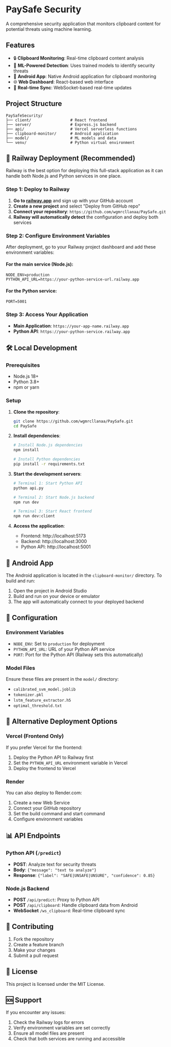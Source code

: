 # PaySafe Security

A comprehensive security application that monitors clipboard content for potential threats using machine learning.

## Features

- 🔒 **Clipboard Monitoring**: Real-time clipboard content analysis
- 🤖 **ML-Powered Detection**: Uses trained models to identify security threats
- 📱 **Android App**: Native Android application for clipboard monitoring
- 🌐 **Web Dashboard**: React-based web interface
- 🔄 **Real-time Sync**: WebSocket-based real-time updates

## Project Structure

```
PaySafeSecurity/
├── client/                 # React frontend
├── server/                 # Express.js backend
├── api/                    # Vercel serverless functions
├── clipboard-monitor/      # Android application
├── model/                  # ML models and data
└── venv/                   # Python virtual environment
```

## 🚀 Railway Deployment (Recommended)

Railway is the best option for deploying this full-stack application as it can handle both Node.js and Python services in one place.

### Step 1: Deploy to Railway

1. **Go to [railway.app](https://railway.app)** and sign up with your GitHub account
2. **Create a new project** and select "Deploy from GitHub repo"
3. **Connect your repository**: `https://github.com/wgmrcllanaa/PaySafe.git`
4. **Railway will automatically detect** the configuration and deploy both services

### Step 2: Configure Environment Variables

After deployment, go to your Railway project dashboard and add these environment variables:

#### For the main service (Node.js):
```
NODE_ENV=production
PYTHON_API_URL=https://your-python-service-url.railway.app
```

#### For the Python service:
```
PORT=5001
```

### Step 3: Access Your Application

- **Main Application**: `https://your-app-name.railway.app`
- **Python API**: `https://your-python-service.railway.app`

## 🛠️ Local Development

### Prerequisites

- Node.js 18+
- Python 3.8+
- npm or yarn

### Setup

1. **Clone the repository**:
   ```bash
   git clone https://github.com/wgmrcllanaa/PaySafe.git
   cd PaySafe
   ```

2. **Install dependencies**:
   ```bash
   # Install Node.js dependencies
   npm install
   
   # Install Python dependencies
   pip install -r requirements.txt
   ```

3. **Start the development servers**:
   ```bash
   # Terminal 1: Start Python API
   python api.py
   
   # Terminal 2: Start Node.js backend
   npm run dev
   
   # Terminal 3: Start React frontend
   npm run dev:client
   ```

4. **Access the application**:
   - Frontend: http://localhost:5173
   - Backend: http://localhost:3000
   - Python API: http://localhost:5001

## 📱 Android App

The Android application is located in the `clipboard-monitor/` directory. To build and run:

1. Open the project in Android Studio
2. Build and run on your device or emulator
3. The app will automatically connect to your deployed backend

## 🔧 Configuration

### Environment Variables

- `NODE_ENV`: Set to `production` for deployment
- `PYTHON_API_URL`: URL of your Python API service
- `PORT`: Port for the Python API (Railway sets this automatically)

### Model Files

Ensure these files are present in the `model/` directory:
- `calibrated_svm_model.joblib`
- `tokenizer.pkl`
- `lstm_feature_extractor.h5`
- `optimal_threshold.txt`

## 🚀 Alternative Deployment Options

### Vercel (Frontend Only)

If you prefer Vercel for the frontend:

1. Deploy the Python API to Railway first
2. Set the `PYTHON_API_URL` environment variable in Vercel
3. Deploy the frontend to Vercel

### Render

You can also deploy to Render.com:
1. Create a new Web Service
2. Connect your GitHub repository
3. Set the build command and start command
4. Configure environment variables

## 📊 API Endpoints

### Python API (`/predict`)
- **POST**: Analyze text for security threats
- **Body**: `{"message": "text to analyze"}`
- **Response**: `{"label": "SAFE|UNSAFE|UNSURE", "confidence": 0.85}`

### Node.js Backend
- **POST** `/api/predict`: Proxy to Python API
- **POST** `/api/clipboard`: Handle clipboard data from Android
- **WebSocket** `/ws_clipboard`: Real-time clipboard sync

## 🤝 Contributing

1. Fork the repository
2. Create a feature branch
3. Make your changes
4. Submit a pull request

## 📄 License

This project is licensed under the MIT License.

## 🆘 Support

If you encounter any issues:
1. Check the Railway logs for errors
2. Verify environment variables are set correctly
3. Ensure all model files are present
4. Check that both services are running and accessible 